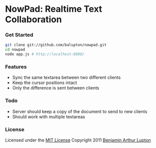 # NowPad: Realtime Text Collaboration


### Get Started

``` bash
git clone git://github.com/balupton/nowpad.git
cd nowpad
node app.js # http://localhost:8080/
```

### Features

* Sync the same textarea between two different clients
* Keep the cursor positions intact
* Only the difference is sent between clients


### Todo

* Server should keep a copy of the document to send to new clients
* Should work with multiple textareas

### License

Licensed under the [MIT License](http://creativecommons.org/licenses/MIT/)
Copyright 2011 [Benjamin Arthur Lupton](http://balupton.com)
